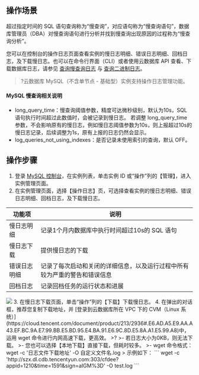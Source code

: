 ## 操作场景
超过指定时间的 SQL 语句查询称为“慢查询”，对应语句称为“慢查询语句”，数据库管理员（DBA）对慢查询语句进行分析并找到慢查询出现原因的过程称为“慢查询分析”。

您可以在控制台的操作日志页面查看实例的慢日志明细、错误日志明细、回档日志，及下载慢日志。也可以在命令行界面（CLI）或者使用云数据库 API 查看、下载数据库日志，请参见 [查询慢查询日志](https://cloud.tencent.com/document/product/236/15845) 与 [查询二进制日志](https://cloud.tencent.com/document/product/236/15843)。

>?云数据库 MySQL（不含单节点 - 基础型）实例支持操作日志管理功能。
>

#### MySQL 慢查询相关说明
- long_query_time：慢查询阈值参数，精度可达微秒级别，默认为10s，SQL 语句执行时间超过此数值时，会被记录到慢日志。 
若调整 long_query_time 参数，不会影响原有的慢日志，例如慢日志阈值参数为10s，则上报超过10s的慢日志记录，后续调整为1s，原有上报的日志仍然会显示。
- log_queries_not_using_indexes：是否记录未使用索引的查询，默认 OFF。


## 操作步骤
1. 登录 [MySQL 控制台](https://console.cloud.tencent.com/cdb)，在实例列表，单击实例 ID 或“操作”列的【管理】，进入实例管理页面。
2. 在实例管理页面，选择【操作日志】页，可选择查看实例的慢日志明细、错误日志明细、回档日志，及下载慢日志。
<table>
<thead><tr><th>功能项</th><th>说明</th></tr></thead>
<tbody><tr>
<td>慢日志明细</td><td>记录1个月内数据库中执行时间超过10s的 SQL 语句</td></tr>
<tr>
<td>慢日志下载</td><td>提供慢日志的下载</td></tr>
<tr>
<td>错误日志明细</td><td>记录了每次启动和关闭的详细信息，以及运行过程中所有较为严重的警告和错误信息</td></tr>
<tr>
<td>回档日志</td><td>记录回档任务的运行状态和进展</td></tr>
</tbody></table>
<img src="https://main.qcloudimg.com/raw/c229d0fe6a4869998d3472b0a35efa28.png"  style="margin:0;">
3. 在慢日志下载页面，单击“操作”列的【下载】下载慢日志。
4. 在弹出的对话框，推荐您复制下载地址，并 [登录到云数据库所在 VPC 下的 CVM（Linux 系统）](https://cloud.tencent.com/document/product/213/2936#.E6.AD.A5.E9.AA.A43.EF.BC.9A.E7.99.BB.E5.BD.95.E4.BA.91.E6.9C.8D.E5.8A.A1.E5.99.A8)中，运用 wget 命令进行内网高速下载，更高效。
>?
>- 若日志大小为0KB，则无法下载。
>- 您也可以选择【本地下载】直接下载，但耗时较多。
>- wget 命令格式：wget -c '日志文件下载地址' -O 自定义文件名.log
>
示例如下：
```
wget -c 'http://szx.dl.cdb.tencentyun.com:303/cfdee?appid=1210&time=1591&sign=aIGM%3D' -O test.log
```
